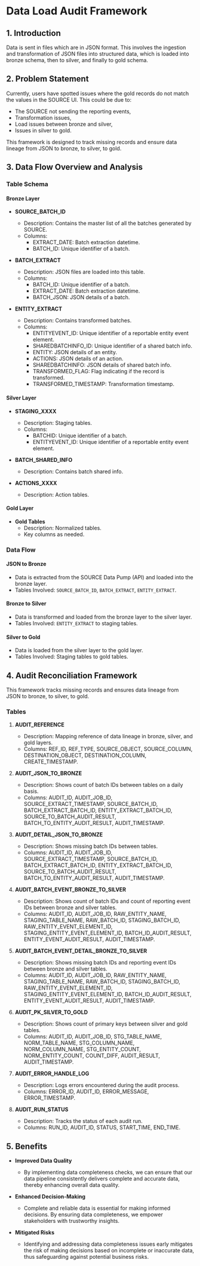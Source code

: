 # Data Load Audit Framework

## 1. Introduction

Data is sent in files which are in JSON format. This involves the ingestion and transformation of JSON files into structured data, which is loaded into bronze schema, then to silver, and finally to gold schema.

## 2. Problem Statement

Currently, users have spotted issues where the gold records do not match the values in the SOURCE UI. This could be due to:
- The SOURCE not sending the reporting events,
- Transformation issues,
- Load issues between bronze and silver,
- Issues in silver to gold.

This framework is designed to track missing records and ensure data lineage from JSON to bronze, to silver, to gold.

## 3. Data Flow Overview and Analysis

### Table Schema

#### Bronze Layer

- **SOURCE_BATCH_ID**
  - Description: Contains the master list of all the batches generated by SOURCE.
  - Columns:
    - EXTRACT_DATE: Batch extraction datetime.
    - BATCH_ID: Unique identifier of a batch.

- **BATCH_EXTRACT**
  - Description: JSON files are loaded into this table.
  - Columns:
    - BATCH_ID: Unique identifier of a batch.
    - EXTRACT_DATE: Batch extraction datetime.
    - BATCH_JSON: JSON details of a batch.

- **ENTITY_EXTRACT**
  - Description: Contains transformed batches.
  - Columns:
    - ENTITYEVENT_ID: Unique identifier of a reportable entity event element.
    - SHAREDBATCHINFO_ID: Unique identifier of a shared batch info.
    - ENTITY: JSON details of an entity.
    - ACTIONS: JSON details of an action.
    - SHAREDBATCHINFO: JSON details of shared batch info.
    - TRANSFORMED_FLAG: Flag indicating if the record is transformed.
    - TRANSFORMED_TIMESTAMP: Transformation timestamp.

#### Silver Layer

- **STAGING_XXXX**
  - Description: Staging tables.
  - Columns:
    - BATCHID: Unique identifier of a batch.
    - ENTITYEVENT_ID: Unique identifier of a reportable entity event element.

- **BATCH_SHARED_INFO**
  - Description: Contains batch shared info.

- **ACTIONS_XXXX**
  - Description: Action tables.

#### Gold Layer

- **Gold Tables**
  - Description: Normalized tables.
  - Key columns as needed.

### Data Flow

#### JSON to Bronze
- Data is extracted from the SOURCE Data Pump (API) and loaded into the bronze layer.
- Tables Involved: `SOURCE_BATCH_ID`, `BATCH_EXTRACT`, `ENTITY_EXTRACT`.

#### Bronze to Silver
- Data is transformed and loaded from the bronze layer to the silver layer.
- Tables Involved: `ENTITY_EXTRACT` to staging tables.

#### Silver to Gold
- Data is loaded from the silver layer to the gold layer.
- Tables Involved: Staging tables to gold tables.

## 4. Audit Reconciliation Framework

This framework tracks missing records and ensures data lineage from JSON to bronze, to silver, to gold.

### Tables

1. **AUDIT_REFERENCE**
   - Description: Mapping reference of data lineage in bronze, silver, and gold layers.
   - Columns: REF_ID, REF_TYPE, SOURCE_OBJECT, SOURCE_COLUMN, DESTINATION_OBJECT, DESTINATION_COLUMN, CREATE_TIMESTAMP.

2. **AUDIT_JSON_TO_BRONZE**
   - Description: Shows count of batch IDs between tables on a daily basis.
   - Columns: AUDIT_ID, AUDIT_JOB_ID, SOURCE_EXTRACT_TIMESTAMP, SOURCE_BATCH_ID, BATCH_EXTRACT_BATCH_ID, ENTITY_EXTRACT_BATCH_ID, SOURCE_TO_BATCH_AUDIT_RESULT, BATCH_TO_ENTITY_AUDIT_RESULT, AUDIT_TIMESTAMP.

3. **AUDIT_DETAIL_JSON_TO_BRONZE**
   - Description: Shows missing batch IDs between tables.
   - Columns: AUDIT_ID, AUDIT_JOB_ID, SOURCE_EXTRACT_TIMESTAMP, SOURCE_BATCH_ID, BATCH_EXTRACT_BATCH_ID, ENTITY_EXTRACT_BATCH_ID, SOURCE_TO_BATCH_AUDIT_RESULT, BATCH_TO_ENTITY_AUDIT_RESULT, AUDIT_TIMESTAMP.

4. **AUDIT_BATCH_EVENT_BRONZE_TO_SILVER**
   - Description: Shows count of batch IDs and count of reporting event IDs between bronze and silver tables.
   - Columns: AUDIT_ID, AUDIT_JOB_ID, RAW_ENTITY_NAME, STAGING_TABLE_NAME, RAW_BATCH_ID, STAGING_BATCH_ID, RAW_ENTITY_EVENT_ELEMENT_ID, STAGING_ENTITY_EVENT_ELEMENT_ID, BATCH_ID_AUDIT_RESULT, ENTITY_EVENT_AUDIT_RESULT, AUDIT_TIMESTAMP.

5. **AUDIT_BATCH_EVENT_DETAIL_BRONZE_TO_SILVER**
   - Description: Shows missing batch IDs and reporting event IDs between bronze and silver tables.
   - Columns: AUDIT_ID, AUDIT_JOB_ID, RAW_ENTITY_NAME, STAGING_TABLE_NAME, RAW_BATCH_ID, STAGING_BATCH_ID, RAW_ENTITY_EVENT_ELEMENT_ID, STAGING_ENTITY_EVENT_ELEMENT_ID, BATCH_ID_AUDIT_RESULT, ENTITY_EVENT_AUDIT_RESULT, AUDIT_TIMESTAMP.

6. **AUDIT_PK_SILVER_TO_GOLD**
   - Description: Shows count of primary keys between silver and gold tables.
   - Columns: AUDIT_ID, AUDIT_JOB_ID, STG_TABLE_NAME, NORM_TABLE_NAME, STG_COLUMN_NAME, NORM_COLUMN_NAME, STG_ENTITY_COUNT, NORM_ENTITY_COUNT, COUNT_DIFF, AUDIT_RESULT, AUDIT_TIMESTAMP.

7. **AUDIT_ERROR_HANDLE_LOG**
   - Description: Logs errors encountered during the audit process.
   - Columns: ERROR_ID, AUDIT_ID, ERROR_MESSAGE, ERROR_TIMESTAMP.

8. **AUDIT_RUN_STATUS**
   - Description: Tracks the status of each audit run.
   - Columns: RUN_ID, AUDIT_ID, STATUS, START_TIME, END_TIME.

## 5. Benefits

- **Improved Data Quality**
  - By implementing data completeness checks, we can ensure that our data pipeline consistently delivers complete and accurate data, thereby enhancing overall data quality.

- **Enhanced Decision-Making**
  - Complete and reliable data is essential for making informed decisions. By ensuring data completeness, we empower stakeholders with trustworthy insights.

- **Mitigated Risks**
  - Identifying and addressing data completeness issues early mitigates the risk of making decisions based on incomplete or inaccurate data, thus safeguarding against potential business risks.
